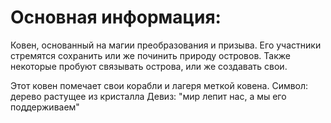 # Основная информация:
Ковен, основанный на магии преобразования и призыва. Его участники стремятся сохранить или же починить природу островов. Также некоторые пробуют связывать острова, или же создавать свои.

Этот ковен помечает свои корабли и лагеря меткой ковена.
Символ: дерево растущее из кристалла
Девиз: "мир лепит нас, а мы его поддерживаем"